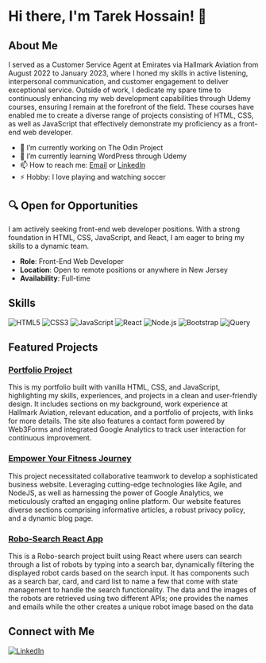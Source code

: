 # Hi there, I'm Tarek Hossain! 👋

## About Me
I served as a Customer Service Agent at Emirates via Hallmark Aviation from August 2022 to January 2023, where I honed my skills in active listening, interpersonal communication, and customer engagement to deliver exceptional service. Outside of work, I dedicate my spare time to continuously enhancing my web development capabilities through Udemy courses, ensuring I remain at the forefront of the field. These courses have enabled me to create a diverse range of projects consisting of HTML, CSS, as well as JavaScript that effectively demonstrate my proficiency as a front-end web developer.

- 🔭 I’m currently working on The Odin Project
- 🌱 I’m currently learning WordPress through Udemy
- 📫 How to reach me: [Email](mailto:tarekh122@gmail.com) or [LinkedIn](https://www.linkedin.com/in/tarek-hossain-95b573254/)
- ⚡ Hobby: I love playing and watching soccer 

## 🔍 Open for Opportunities
I am actively seeking front-end web developer positions. With a strong foundation in HTML, CSS, JavaScript, and React, I am eager to bring my skills to a dynamic team.

- **Role**: Front-End Web Developer
- **Location**: Open to remote positions or anywhere in New Jersey
- **Availability**: Full-time
  
## Skills
![HTML5](https://img.shields.io/badge/HTML5-E34F26?style=for-the-badge&logo=html5&logoColor=white)
![CSS3](https://img.shields.io/badge/CSS3-1572B6?style=for-the-badge&logo=css3&logoColor=white)
![JavaScript](https://img.shields.io/badge/JavaScript-F7DF1E?style=for-the-badge&logo=javascript&logoColor=black)
![React](https://img.shields.io/badge/React-61DAFB?style=for-the-badge&logo=react&logoColor=black)
![Node.js](https://img.shields.io/badge/Node.js-339933?style=for-the-badge&logo=node-dot-js&logoColor=white)
![Bootstrap](https://img.shields.io/badge/Bootstrap-563D7C?style=for-the-badge&logo=bootstrap&logoColor=white)
![jQuery](https://img.shields.io/badge/jQuery-0769AD?style=for-the-badge&logo=jquery&logoColor=white)

## Featured Projects
### [Portfolio Project](https://my-portfolio-kappa-two-32.vercel.app/)
This is my portfolio built with vanilla HTML, CSS, and JavaScript, highlighting my skills, experiences, and projects in a clean and user-friendly design. It includes sections on my background, work experience at Hallmark Aviation, relevant education, and a portfolio of projects, with links for more details. The site also features a contact form powered by Web3Forms and integrated Google Analytics to track user interaction for continuous improvement.

### [Empower Your Fitness Journey](https://group-f-final-project.vercel.app/)
This project necessitated collaborative teamwork to develop a sophisticated business website. Leveraging cutting-edge technologies like Agile, and NodeJS, as well as harnessing the power of Google Analytics, we meticulously crafted an engaging online platform. Our website features diverse sections comprising informative articles, a robust privacy policy, and a dynamic blog page.

### [Robo-Search React App](https://tarek514.github.io/Robo-Search/)
This is a Robo-search project built using React where users can search through a list of robots by typing into a search bar, dynamically filtering the displayed robot cards based on the search input. It has components such as a search bar, card, and card list to name a few that come with state management to handle the search functionality. The data and the images of the robots are retrieved using two different APIs; one provides the names and emails while the other creates a unique robot image based on the data

## Connect with Me
[![LinkedIn](https://img.shields.io/badge/LinkedIn-0077B5?style=for-the-badge&logo=linkedin&logoColor=white)](https://www.linkedin.com/in/tarek-hossain-95b573254/)

